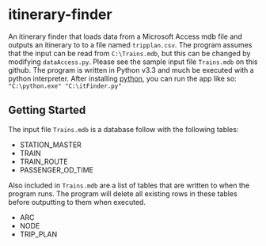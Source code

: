 # itinerary-finder
An itinerary finder that loads data from a Microsoft Access mdb file and outputs an itinerary to to a file named `tripplan.csv`.
The program assumes that the input can be read from `C:\Trains.mdb`, but this can be changed by modifying `dataAccess.py`. Please see the sample input file `Trains.mdb` on this github.
The program is written in Python v3.3 and much be executed with a python interpreter.
After installing [python](https://www.python.org/downloads/), you can run the app like so:
`"C:\python.exe" "C:\itFinder.py"`

## Getting Started
The input file `Trains.mdb` is a database follow with the following tables:
 - STATION_MASTER
 - TRAIN
 - TRAIN_ROUTE
 - PASSENGER_OD_TIME

Also included in `Trains.mdb` are a list of tables that are written to when the program runs. The program will delete all existing rows in these tables before outputting to them when executed.
 - ARC
 - NODE
 - TRIP_PLAN
